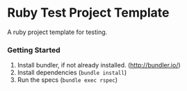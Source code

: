 Ruby Test Project Template
===================

A ruby project template for testing.

### Getting Started

1. Install bundler, if not already installed. (http://bundler.io/)
2. Install dependencies (`bundle install`)
3. Run the specs (`bundle exec rspec`)

